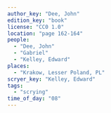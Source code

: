 ```yaml
---
author_key: "Dee, John"
edition_key: "book"
license: "CC0 1.0"
location: "page 162-164"
people:
  - "Dee, John"
  - "Gabriel"
  - "Kelley, Edward"
places:
  - "Krakow, Lesser Poland, PL"
scryer_key: "Kelley, Edward"
tags:
  - "scrying"
time_of_day: "08"
---
```

